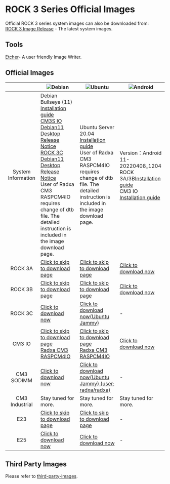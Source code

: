 ﻿---
sidebar_label: 'Official Images'
sidebar_position: 2
---

# ROCK 3 Series Official Images

Official ROCK 3 series system images can also be downloaded from:  
[ROCK 3 Image Release](https://github.com/radxa/debos-radxa/releases/latest) - The latest system images.  

## Tools

[Etcher](https://etcher.balena.io/)- A user friendly Image Writer.

## Official Images

||![Debian](/img/Debian-logo.webp)|![Ubuntu](/img/Ubuntu-logo.webp)|![Android](/img/Android-Logo.webp)|
|:-:|-|-|-|
|System Information|Debian Bullseye (11)<br/>[Installation guide](https://wiki.radxa.com/Rock3/Debian)<br/>[CM3S IO Debian11 Desktop Release Notice](https://forum.radxa.com/t/230331-system-release-notice-for-rock-3c/15678)<br/>[ROCK 3C Debian11 Desktop Release Notice](https://forum.radxa.com/t/230428-system-release-notice-for-rock-3c/16282)<br/>User of Radxa CM3 RASPCM4IO requires change of dtb file. The detailed instruction is included in the image download page.|Ubuntu Server 20.04<br/>[Installation guide](https://wiki.radxa.com/Rock3/Ubuntu)<br/>User of Radxa CM3 RASPCM4IO requires change of dtb file. The detailed instruction is included in the image download page.|Version：Android 11-20220408_1204<br/>ROCK 3A/3B[Installation guide](https://wiki.radxa.com/Rock3/install/usb-install)<br/>CM3 IO [Installation guide](https://wiki.radxa.com/Rock3/installusb-install-radxa-cm3-io)|
|ROCK 3A|[Click to skip to download page](https://github.com/radxa-build/rock-3a/releases/latest)|[Click to skip to download page](https://github.com/radxa-build/rock-3a/releases/latest)|[Click to download now](https://dl.radxa.com/rock3/images/android/rock3a-android11-20220408_1204-gpt.img.xz)|
|ROCK 3B|[Click to skip to download page](https://github.com/radxa-build/rock-3b/releases/latest)|[Click to skip to download page](https://github.com/radxa-build/rock-3b/releases/latest)|[Click to download now](https://dl.radxa.com/rock3/images/android/rock3b-android11-20220408_1204-gpt.img.xz)|
|ROCK 3C|[Click to download now](https://github.com/radxa-build/rock-3c/releases/download/b33/rock-3c_debian_bullseye_xfce_b33.img.xz)|[Click to download now(Ubuntu Jammy)](https://github.com/radxa-build/rock-3c/releases/download/b33/rock-3c_ubuntu_jammy_cli_b33.img.xz)|-|
|CM3 IO|[Click to skip to download page](https://github.com/radxa-build/radxa-cm3-io/releases/latest)<br/>[Radxa CM3 RASPCM4IO](https://github.com/radxa-build/radxa-cm3-io/releases/latest)|[Click to skip to download page](https://github.com/radxa-build/radxa-cm3-io/releases/latest)<br/>[Radxa CM3 RASPCM4IO](https://github.com/radxa-build/radxa-cm3-io/releases/latest)|[Click to download now](https://dl.radxa.com/rock3/images/android/rock_cm3io-android11-20220408_1204-gpt.img.xz)|
|CM3 SODIMM|[Click to download now](https://github.com/radxa-build/radxa-cm3-sodimm-io/releases/download/b24/radxa-cm3-sodimm-io_debian_bullseye_xfce_b24.img.xz)|[Click to download now(Ubuntu Jammy) (user: radxa/radxa)](https://github.com/radxa-build/radxa-cm3-sodimm-io/releases/download/b24/radxa-cm3-sodimm-io_ubuntu_jammy_cli_b24.img.xz)|-|
|CM3 Industrial |Stay tuned for more.|Stay tuned for more.|Stay tuned for more.|
|E23|[Click to skip to download page](https://github.com/radxa-build/radxa-e23/releases/latest)|[Click to skip to download page](https://github.com/radxa-build/radxa-e23/releases/latest)|-|
|E25|[Click to download now](https://github.com/radxa/debos-radxa/releases/download/20221028-0344/radxa-e25-debian-bullseye-xfce4-arm64-20221028-0509-gpt.img.xz)|[Click to download now](https://github.com/radxa/debos-radxa/releases/download/20221028-0344/radxa-e25-ubuntu-focal-server-arm64-20221028-0448-gpt.img.xz)|-|

##  Third Party Images

Please refer to [third-party-images](./alternative-os/third-party-images).

